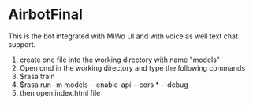 # AirbotFinal
This is the bot integrated with MiWo UI and with voice as well text chat support.

1. create one file into the working directory with name "models"
2. Open cmd in the working directory and type the following commands
3. $rasa train
4. $rasa run -m models --enable-api --cors * --debug
5. then open index.html file
